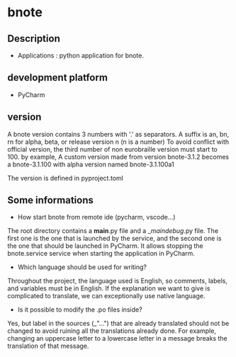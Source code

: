 # bnote

## Description
- Applications : python application for bnote.

## development platform
- PyCharm

## version
A bnote version contains 3 numbers with '.' as separators.
A suffix is an, bn, rn for alpha, beta, or release version n (n is a number)
To avoid conflict with official version, the third number of non eurobraille version must start to 100.
by example, A custom version made from version bnote-3.1.2 becomes a bnote-3.1.100 with alpha version named bnote-3.1.100a1

The version is defined in pyproject.toml

## Some informations

- How start bnote from remote ide (pycharm, vscode...)
  
The root directory contains a __main__.py file and a __maindebug_.py file. The first one is the one that is launched by the service, and the second one is the one that should be launched in PyCharm. It allows stopping the bnote.service service when starting the application in PyCharm.

- Which language should be used for writing?
  
Throughout the project, the language used is English, so comments, labels, and variables must be in English. If the explanation we want to give is complicated to translate, we can exceptionally use native language.

- Is it possible to modify the .po files inside?

Yes, but label in the sources (_"...") that are already translated should not be changed to avoid ruining all the translations already done. For example, changing an uppercase letter to a lowercase letter in a message breaks the translation of that message.
